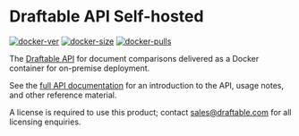 Draftable API Self-hosted
=========================

[![docker-ver](https://img.shields.io/docker/v/draftable/apish?sort=semver)](https://hub.docker.com/r/draftable/apish)
[![docker-size](https://img.shields.io/docker/image-size/draftable/apish?sort=semver)](https://hub.docker.com/r/draftable/apish)
[![docker-pulls](https://img.shields.io/docker/pulls/draftable/apish)](https://hub.docker.com/r/draftable/apish)

The [Draftable API](https://draftable.com/rest-api) for document comparisons delivered as a Docker container for on-premise deployment.

See the [full API documentation](https://api.draftable.com) for an introduction to the API, usage notes, and other reference material.

A license is required to use this product; contact [sales@draftable.com](mailto:sales@draftable.com) for all licensing enquiries.
